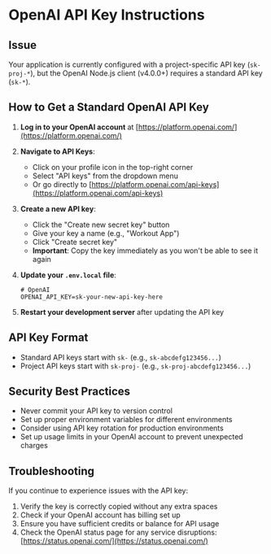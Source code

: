 # OpenAI API Key Instructions

## Issue
Your application is currently configured with a project-specific API key (`sk-proj-*`), but the OpenAI Node.js client (v4.0.0+) requires a standard API key (`sk-*`).

## How to Get a Standard OpenAI API Key

1. **Log in to your OpenAI account** at [https://platform.openai.com/](https://platform.openai.com/)

2. **Navigate to API Keys**:
   - Click on your profile icon in the top-right corner
   - Select "API keys" from the dropdown menu
   - Or go directly to [https://platform.openai.com/api-keys](https://platform.openai.com/api-keys)

3. **Create a new API key**:
   - Click the "Create new secret key" button
   - Give your key a name (e.g., "Workout App")
   - Click "Create secret key"
   - **Important**: Copy the key immediately as you won't be able to see it again

4. **Update your `.env.local` file**:
   ```
   # OpenAI
   OPENAI_API_KEY=sk-your-new-api-key-here
   ```

5. **Restart your development server** after updating the API key

## API Key Format
- Standard API keys start with `sk-` (e.g., `sk-abcdefg123456...`)
- Project API keys start with `sk-proj-` (e.g., `sk-proj-abcdefg123456...`)

## Security Best Practices
- Never commit your API key to version control
- Set up proper environment variables for different environments
- Consider using API key rotation for production environments
- Set up usage limits in your OpenAI account to prevent unexpected charges

## Troubleshooting
If you continue to experience issues with the API key:
1. Verify the key is correctly copied without any extra spaces
2. Check if your OpenAI account has billing set up
3. Ensure you have sufficient credits or balance for API usage
4. Check the OpenAI status page for any service disruptions: [https://status.openai.com/](https://status.openai.com/)
